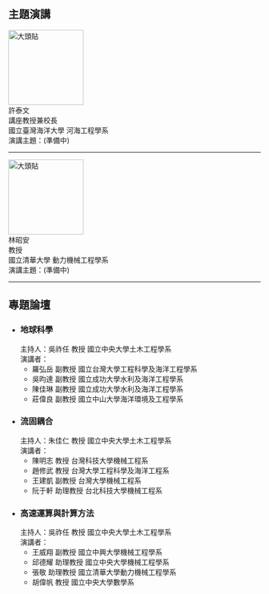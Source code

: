 

## 主題演講
![大頭貼](/static/img/pngtree-person-gray-photo-placeholder-man-silhouette-on-gray-background-png-image_4847624.png)  
許泰文  
講座教授兼校長  
國立臺灣海洋大學 河海工程學系  
演講主題：(準備中)  

<hr/>

![大頭貼](/static/img/pngtree-person-gray-photo-placeholder-man-silhouette-on-gray-background-png-image_4847624.png)  
林昭安  
教授  
國立清華大學 動力機械工程學系  
演講主題：(準備中)  

<hr/>

## 專題論壇
* ### 地球科學  
    主持人：吳祚任 教授 國立中央大學土木工程學系  
    演講者：
    * 羅弘岳 副教授	國立台灣大學工程科學及海洋工程學系
    * 吳昀達 副教授	國立成功大學水利及海洋工程學系
    * 陳佳琳 副教授	國立成功大學水利及海洋工程學系
    * 莊偉良 副教授	國立中山大學海洋環境及工程學系

* ### 流固耦合  
    主持人：朱佳仁 教授	國立中央大學土木工程學系  
    演講者：
    * 陳明志 教授 台灣科技大學機械工程系
    * 趙修武 教授 台灣大學工程科學及海洋工程系
    * 王建凱 副教授 台灣大學機械工程系
    * 阮于軒 助理教授 台北科技大學機械工程系

* ### 高速運算與計算方法  
    主持人：吳祚任 教授 國立中央大學土木工程學系  
    演講者：
    * 王威翔 副教授 國立中興大學機械工程學系
    * 邱德耀 助理教授 國立中央大學機械工程學系
    * 張敬 助理教授 國立清華大學動力機械工程學系
    * 胡偉帆 教授 國立中央大學數學系


<style>
    img {
        width: 150px;
        height: auto;
    }

    p {
        margin-bottom: 0;
    }
</style>